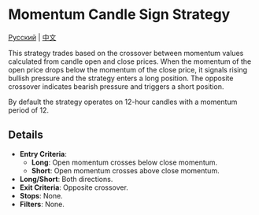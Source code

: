 # Momentum Candle Sign Strategy
[Русский](README_ru.md) | [中文](README_cn.md)

This strategy trades based on the crossover between momentum values calculated from candle open and close prices. When the momentum of the open price drops below the momentum of the close price, it signals rising bullish pressure and the strategy enters a long position. The opposite crossover indicates bearish pressure and triggers a short position.

By default the strategy operates on 12-hour candles with a momentum period of 12.

## Details

- **Entry Criteria**:
  - **Long**: Open momentum crosses below close momentum.
  - **Short**: Open momentum crosses above close momentum.
- **Long/Short**: Both directions.
- **Exit Criteria**: Opposite crossover.
- **Stops**: None.
- **Filters**: None.
